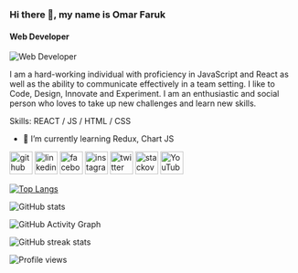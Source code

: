 ### Hi there 👋, my name is Omar Faruk
#### Web Developer
![Web Developer](https://media-exp1.licdn.com/dms/image/C4D16AQEwM0w-2ibA1w/profile-displaybackgroundimage-shrink_350_1400/0/1654675751865?e=1663200000&v=beta&t=DyFCMX7CQniOcmDHUBX-SBK2n7rLeWDLG8lUyAkZAqE)

 I am a  hard-working individual with proficiency in JavaScript and React as well as the ability to communicate effectively in a team setting. I like to Code, Design, Innovate and Experiment. I am an enthusiastic and social person who loves to take up new challenges and learn new skills. 

Skills: REACT / JS / HTML / CSS

- 🌱 I’m currently learning Redux, Chart JS 


[<img src='https://cdn.jsdelivr.net/npm/simple-icons@3.0.1/icons/github.svg' alt='github' height='40'>](https://github.com/https://github.com/Omarfaruk05)  [<img src='https://cdn.jsdelivr.net/npm/simple-icons@3.0.1/icons/linkedin.svg' alt='linkedin' height='40'>](https://www.linkedin.com/in/https://www.linkedin.com/in/md-omar-faruk-86427021b//)  [<img src='https://cdn.jsdelivr.net/npm/simple-icons@3.0.1/icons/facebook.svg' alt='facebook' height='40'>](https://www.facebook.com/https://www.facebook.com/profile.php?id=100023919873768)  [<img src='https://cdn.jsdelivr.net/npm/simple-icons@3.0.1/icons/instagram.svg' alt='instagram' height='40'>](https://www.instagram.com/https://www.instagram.com/omarfaruk0005//)  [<img src='https://cdn.jsdelivr.net/npm/simple-icons@3.0.1/icons/twitter.svg' alt='twitter' height='40'>](https://twitter.com/https://twitter.com/MdOmarFaruk005)  [<img src='https://cdn.jsdelivr.net/npm/simple-icons@3.0.1/icons/stackoverflow.svg' alt='stackoverflow' height='40'>](https://stackoverflow.com/users/https://stackoverflow.com/users/edit/18441867)  [<img src='https://cdn.jsdelivr.net/npm/simple-icons@3.0.1/icons/youtube.svg' alt='YouTube' height='40'>](https://www.youtube.com/channel/https://www.youtube.com/channel/UC6FUUOlOt4pYcANfA0HxtYQ)  

[![Top Langs](https://github-readme-stats.vercel.app/api/top-langs/?username=https://github.com/Omarfaruk05)](https://github.com/anuraghazra/github-readme-stats)

![GitHub stats](https://github-readme-stats.vercel.app/api?username=https://github.com/Omarfaruk05&show_icons=true)  

![GitHub Activity Graph](https://activity-graph.herokuapp.com/graph?username=https://github.com/Omarfaruk05)  

![GitHub streak stats](https://github-readme-streak-stats.herokuapp.com/?user=https://github.com/Omarfaruk05)  

![Profile views](https://gpvc.arturio.dev/https://github.com/Omarfaruk05)  

